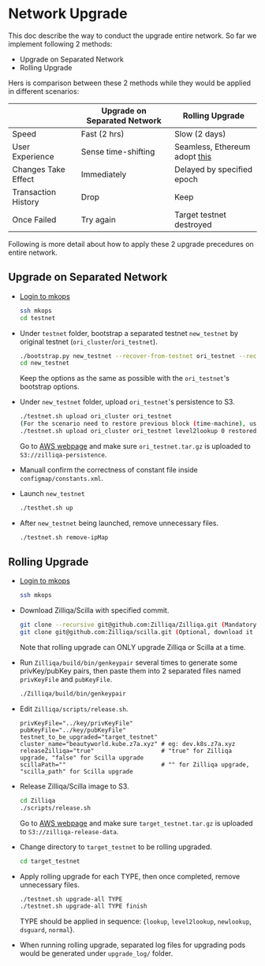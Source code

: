 # Network Upgrade

This doc describe the way to conduct the upgrade entire network. So far we implement following 2 methods:

- Upgrade on Separated Network
- Rolling Upgrade

Hers is comparison between these 2 methods while they would be applied in different scenarios:

|                   |Upgrade on Separated Network|Rolling Upgrade           |
|-------------------|----------------------------|--------------------------|
|Speed              |Fast (2 hrs)                |Slow (2 days)             |
|User Experience    |Sense time-shifting         |Seamless, Ethereum adopt [this](https://blog.ethereum.org/2019/02/22/ethereum-constantinople-st-petersburg-upgrade-announcement/)|
|Changes Take Effect|Immediately                 |Delayed by specified epoch|
|Transaction History|Drop                        |Keep                      |
|Once Failed        |Try again                   |Target testnet destroyed  |

Following is more detail about how to apply these 2 upgrade precedures on entire network.

## Upgrade on Separated Network
- [Login to mkops](https://docs.google.com/document/d/1SMnflWGmGQGc3qJOOlGtq-85eBYuyQUg1fjkZlcSIKo/edit)
  ```bash
  ssh mkops
  cd testnet
  ```

- Under `testnet` folder, bootstrap a separated testnet `new_testnet` by original testnet (`ori_cluster`/`ori_testnet`).
  ```bash
  ./bootstrap.py new_testnet --recover-from-testnet ori_testnet --recover-from-cluster ori_cluster -c commit -t tag...
  cd new_testnet
  ```
  Keep the options as the same as possible with the `ori_testnet`'s bootstrap options.

- Under `new_testnet` folder, upload `ori_testnet`'s persistence to S3.
  ```bash
  ./testnet.sh upload ori_cluster ori_testnet
  (For the scenario need to restore previous block (time-machine), use following command alternatively:)
  ./testnet.sh upload ori_cluster ori_testnet level2lookup 0 restoredBlockNum
  ```
  Go to [AWS webpage](https://s3.console.aws.amazon.com/s3/buckets/zilliqa-persistence/?region=ap-southeast-1&tab=overview) and make sure `ori_testnet.tar.gz` is uploaded to `S3://zilliqa-persistence`.

- Manuall confirm the correctness of constant file inside `configmap/constants.xml`.

- Launch `new_testnet`
  ```bash
  ./testhet.sh up
  ```

- After `new_testnet` being launched, remove unnecessary files.
  ```bash
  ./testnet.sh remove-ipMap
  ```
## Rolling Upgrade
- [Login to mkops](https://docs.google.com/document/d/1SMnflWGmGQGc3qJOOlGtq-85eBYuyQUg1fjkZlcSIKo/edit)
  ```bash
  ssh mkops
  ```

- Download Zilliqa/Scilla with specified commit.
  ```bash
  git clone --recursive git@github.com:Zilliqa/Zilliqa.git (Mandatory)
  git clone git@github.com:Zilliqa/scilla.git (Optional, download it ONLY when you want to upgrade Scilla)
  ```
  Note that rolling upgrade can ONLY upgrade Zilliqa or Scilla at a time.

- Run `Zilliqa/build/bin/genkeypair` several times to generate some privKey/pubKey pairs, then paste them into 2 separated files named `privKeyFile` and `pubKeyFile`. 
  ```bash
  ./Zilliqa/build/bin/genkeypair
  ```

- Edit `Zilliqa/scripts/release.sh`.
  ```console
  privKeyFile="../key/privKeyFile"
  pubKeyFile="../key/pubKeyFile"
  testnet_to_be_upgraded="target_testnet"
  cluster_name="beautyworld.kube.z7a.xyz" # eg: dev.k8s.z7a.xyz
  releaseZilliqa="true"                   # "true" for Zilliqa upgrade, "false" for Scilla upgrade
  scillaPath=""                           # "" for Zilliqa upgrade, "scilla_path" for Scilla upgrade
  ```
- Release Zilliqa/Scilla image to S3.
  ```bash
  cd Zilliqa
  ./scripts/release.sh
  ```
  Go to [AWS webpage](https://s3.console.aws.amazon.com/s3/buckets/zilliqa-release-data/?region=ap-southeast-1&tab=overview) and make sure `target_testnet.tar.gz` is uploaded to `S3://zilliqa-release-data`.

- Change directory to `target_testnet` to be rolling upgraded.
  ```bash
  cd target_testnet
  ```

- Apply rolling upgrade for each TYPE, then once completed, remove unnecessary files.
  ```bash
  ./testnet.sh upgrade-all TYPE
  ./testnet.sh upgrade-all TYPE finish
  ```
  TYPE should be applied in sequence: {`lookup`, `level2lookup`, `newlookup`, `dsguard`, `normal`}.

- When running rolling upgrade, separated log files for upgrading pods would be generated under `upgrade_log/` folder.
